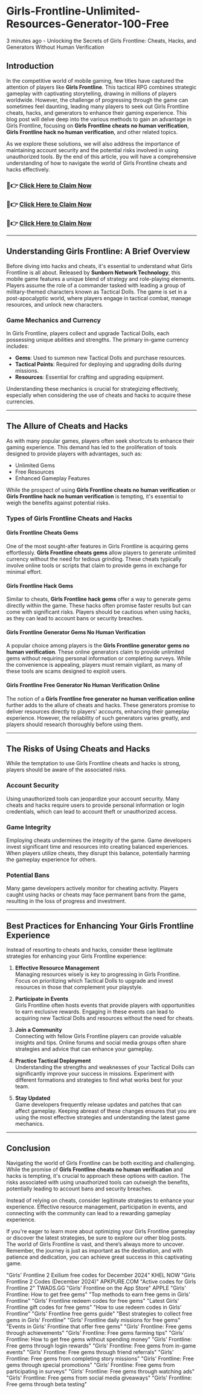 # Girls-Frontline-Unlimited-Resources-Generator-100-Free
3 minutes ago - Unlocking the Secrets of Girls Frontline: Cheats, Hacks, and Generators Without Human Verification

## Introduction

In the competitive world of mobile gaming, few titles have captured the attention of players like **Girls Frontline**. This tactical RPG combines strategic gameplay with captivating storytelling, drawing in millions of players worldwide. However, the challenge of progressing through the game can sometimes feel daunting, leading many players to seek out Girls Frontline cheats, hacks, and generators to enhance their gaming experience. This blog post will delve deep into the various methods to gain an advantage in Girls Frontline, focusing on **Girls Frontline cheats no human verification**, **Girls Frontline hack no human verification**, and other related topics.

As we explore these solutions, we will also address the importance of maintaining account security and the potential risks involved in using unauthorized tools. By the end of this article, you will have a comprehensive understanding of how to navigate the world of Girls Frontline cheats and hacks effectively.

### 🔴👉 [Click Here to Claim Now](https://suberapps.com/uploads/data/000/950/493/original/1_Girls_Frontline_Generator.html)  
### 🔴👉 [Click Here to Claim Now](https://suberapps.com/uploads/data/000/950/493/original/1_Girls_Frontline_Generator.html)  
### 🔴👉 [Click Here to Claim Now](https://suberapps.com/uploads/data/000/950/493/original/1_Girls_Frontline_Generator.html)  

---

## Understanding Girls Frontline: A Brief Overview

Before diving into hacks and cheats, it's essential to understand what Girls Frontline is all about. Released by **Sunborn Network Technology**, this mobile game features a unique blend of strategy and role-playing elements. Players assume the role of a commander tasked with leading a group of military-themed characters known as Tactical Dolls. The game is set in a post-apocalyptic world, where players engage in tactical combat, manage resources, and unlock new characters.

### Game Mechanics and Currency

In Girls Frontline, players collect and upgrade Tactical Dolls, each possessing unique abilities and strengths. The primary in-game currency includes:

- **Gems**: Used to summon new Tactical Dolls and purchase resources.
- **Tactical Points**: Required for deploying and upgrading dolls during missions.
- **Resources**: Essential for crafting and upgrading equipment.

Understanding these mechanics is crucial for strategizing effectively, especially when considering the use of cheats and hacks to acquire these currencies.

---

## The Allure of Cheats and Hacks

As with many popular games, players often seek shortcuts to enhance their gaming experience. This demand has led to the proliferation of tools designed to provide players with advantages, such as:

- Unlimited Gems
- Free Resources
- Enhanced Gameplay Features

While the prospect of using **Girls Frontline cheats no human verification** or **Girls Frontline hack no human verification** is tempting, it's essential to weigh the benefits against potential risks.

### Types of Girls Frontline Cheats and Hacks

#### Girls Frontline Cheats Gems

One of the most sought-after features in Girls Frontline is acquiring gems effortlessly. **Girls Frontline cheats gems** allow players to generate unlimited currency without the need for tedious grinding. These cheats typically involve online tools or scripts that claim to provide gems in exchange for minimal effort.

#### Girls Frontline Hack Gems

Similar to cheats, **Girls Frontline hack gems** offer a way to generate gems directly within the game. These hacks often promise faster results but can come with significant risks. Players should be cautious when using hacks, as they can lead to account bans or security breaches.

#### Girls Frontline Generator Gems No Human Verification

A popular choice among players is the **Girls Frontline generator gems no human verification**. These online generators claim to provide unlimited gems without requiring personal information or completing surveys. While the convenience is appealing, players must remain vigilant, as many of these tools are scams designed to exploit users.

#### Girls Frontline Free Generator No Human Verification Online

The notion of a **Girls Frontline free generator no human verification online** further adds to the allure of cheats and hacks. These generators promise to deliver resources directly to players' accounts, enhancing their gameplay experience. However, the reliability of such generators varies greatly, and players should research thoroughly before using them.

---

## The Risks of Using Cheats and Hacks

While the temptation to use Girls Frontline cheats and hacks is strong, players should be aware of the associated risks.

### Account Security

Using unauthorized tools can jeopardize your account security. Many cheats and hacks require users to provide personal information or login credentials, which can lead to account theft or unauthorized access.

### Game Integrity

Employing cheats undermines the integrity of the game. Game developers invest significant time and resources into creating balanced experiences. When players utilize cheats, they disrupt this balance, potentially harming the gameplay experience for others.

### Potential Bans

Many game developers actively monitor for cheating activity. Players caught using hacks or cheats may face permanent bans from the game, resulting in the loss of progress and investment.

---

## Best Practices for Enhancing Your Girls Frontline Experience

Instead of resorting to cheats and hacks, consider these legitimate strategies for enhancing your Girls Frontline experience:

1. **Effective Resource Management**  
   Managing resources wisely is key to progressing in Girls Frontline. Focus on prioritizing which Tactical Dolls to upgrade and invest resources in those that complement your playstyle.

2. **Participate in Events**  
   Girls Frontline often hosts events that provide players with opportunities to earn exclusive rewards. Engaging in these events can lead to acquiring new Tactical Dolls and resources without the need for cheats.

3. **Join a Community**  
   Connecting with fellow Girls Frontline players can provide valuable insights and tips. Online forums and social media groups often share strategies and advice that can enhance your gameplay.

4. **Practice Tactical Deployment**  
   Understanding the strengths and weaknesses of your Tactical Dolls can significantly improve your success in missions. Experiment with different formations and strategies to find what works best for your team.

5. **Stay Updated**  
   Game developers frequently release updates and patches that can affect gameplay. Keeping abreast of these changes ensures that you are using the most effective strategies and understanding the latest game mechanics.

---

## Conclusion

Navigating the world of Girls Frontline can be both exciting and challenging. While the promise of **Girls Frontline cheats no human verification** and hacks is tempting, it's crucial to approach these options with caution. The risks associated with using unauthorized tools can outweigh the benefits, potentially leading to account bans and security breaches.

Instead of relying on cheats, consider legitimate strategies to enhance your experience. Effective resource management, participation in events, and connecting with the community can lead to a rewarding gameplay experience.

If you're eager to learn more about optimizing your Girls Frontline gameplay or discover the latest strategies, be sure to explore our other blog posts. The world of Girls Frontline is vast, and there’s always more to uncover. Remember, the journey is just as important as the destination, and with patience and dedication, you can achieve great success in this captivating game.


"Girls' Frontline 2 Exilium free codes for December 2024" 
KHEL NOW
"Girls Frontline 2 Codes (December 2024)" 
APKPURE.COM
"Active codes for Girls Frontline 2" 
TWADS.GG
"Girls' Frontline on the App Store" 
APPLE
"Girls' Frontline: How to get free gems"
"Top methods to earn free gems in Girls' Frontline"
"Girls' Frontline redeem codes for free gems"
"Latest Girls' Frontline gift codes for free gems"
"How to use redeem codes in Girls' Frontline"
"Girls' Frontline free gems guide"
"Best strategies to collect free gems in Girls' Frontline"
"Girls' Frontline daily missions for free gems"
"Events in Girls' Frontline that offer free gems"
"Girls' Frontline: Free gems through achievements"
"Girls' Frontline: Free gems farming tips"
"Girls' Frontline: How to get free gems without spending money"
"Girls' Frontline: Free gems through login rewards"
"Girls' Frontline: Free gems from in-game events"
"Girls' Frontline: Free gems through friend referrals"
"Girls' Frontline: Free gems from completing story missions"
"Girls' Frontline: Free gems through special promotions"
"Girls' Frontline: Free gems from participating in surveys"
"Girls' Frontline: Free gems through watching ads"
"Girls' Frontline: Free gems from social media giveaways"
"Girls' Frontline: Free gems through beta testing"
